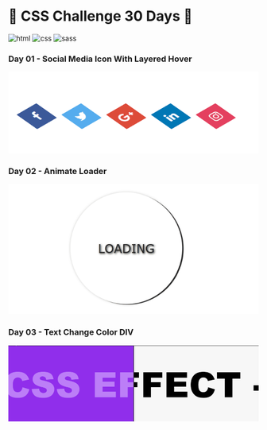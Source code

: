# :calendar: CSS Challenge 30 Days :calendar:

![html](https://img.shields.io/badge/HTML5-E34F26?style=for-the-badge&logo=html5&logoColor=white) ![css](https://img.shields.io/badge/CSS3-1572B6?style=for-the-badge&logo=css3&logoColor=white) ![sass](https://img.shields.io/badge/Sass-CC6699?style=for-the-badge&logo=sass&logoColor=white)

### Day 01 - Social Media Icon With Layered Hover
 
 ![Day01](https://github.com/joaoMarinho94/css-30days/blob/main/gifs/day01.gif)

### Day 02 - Animate Loader
 
 ![Day02](https://github.com/joaoMarinho94/css-30days/blob/main/gifs/day02.gif)

### Day 03 - Text Change Color DIV
 
 ![Day03](https://github.com/joaoMarinho94/css-30days/blob/main/gifs/day03.gif)
